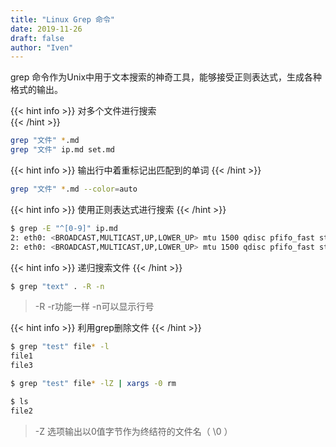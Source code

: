 ```yaml
---
title: "Linux Grep 命令"
date: 2019-11-26
draft: false
author: "Iven"
---
```


grep 命令作为Unix中用于文本搜索的神奇工具，能够接受正则表达式，生成各种格式的输出。
<!--more-->

{{< hint info >}}
对多个文件进行搜索  
{{< /hint >}}
```bash
grep "文件" *.md
grep "文件" ip.md set.md
```
{{< hint info >}}
输出行中着重标记出匹配到的单词
{{< /hint >}}
```bash
grep "文件" *.md --color=auto
```

{{< hint info >}}
使用正则表达式进行搜索
{{< /hint >}}
```bash
$ grep -E "^[0-9]" ip.md
2: eth0: <BROADCAST,MULTICAST,UP,LOWER_UP> mtu 1500 qdisc pfifo_fast state UP group default qlen 1000
2: eth0: <BROADCAST,MULTICAST,UP,LOWER_UP> mtu 1500 qdisc pfifo_fast state UP group default qlen 1000
```
{{< hint info >}}
递归搜索文件
{{< /hint >}}
```bash
$ grep "text" . -R -n
```
> -R -r功能一样 -n可以显示行号

{{< hint info >}}
利用grep删除文件
{{< /hint >}}
```bash
$ grep "test" file* -l
file1
file3

$ grep "test" file* -lZ | xargs -0 rm

$ ls
file2

```
>-Z 选项输出以0值字节作为终结符的文件名（ \0 ）